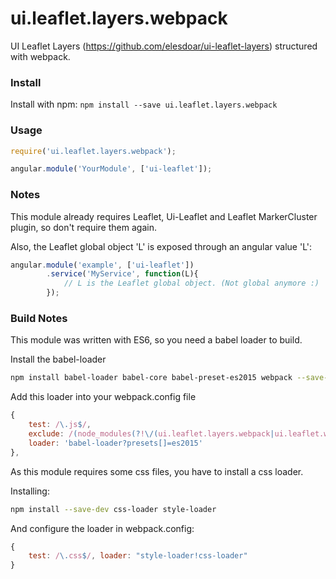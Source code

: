 ui.leaflet.layers.webpack
=====================

UI Leaflet Layers (https://github.com/elesdoar/ui-leaflet-layers) structured with webpack.

### Install

Install with npm: `npm install --save ui.leaflet.layers.webpack`

### Usage

```javascript
require('ui.leaflet.layers.webpack');

angular.module('YourModule', ['ui-leaflet']);
```

### Notes
This module already requires Leaflet, Ui-Leaflet and Leaflet MarkerCluster plugin, so don't require them again. 

Also, the Leaflet global object 'L' is exposed through an angular value 'L':

```javascript
angular.module('example', ['ui-leaflet'])
        .service('MyService', function(L){
            // L is the Leaflet global object. (Not global anymore :)
        });
```

### Build Notes
This module was written with ES6, so you need a babel loader to build.

Install the babel-loader
```bash
npm install babel-loader babel-core babel-preset-es2015 webpack --save-dev
```

Add this loader into your webpack.config file
```javascript
{
    test: /\.js$/,
    exclude: /(node_modules(?!\/(ui.leaflet.layers.webpack|ui.leaflet.webpack))|bower_components)/,
    loader: 'babel-loader?presets[]=es2015'
},
```

As this module requires some css files, you have to install a css loader.

Installing:
```bash
npm install --save-dev css-loader style-loader  
```

And configure the loader in webpack.config:
```javascript
{ 
    test: /\.css$/, loader: "style-loader!css-loader" 
}
```